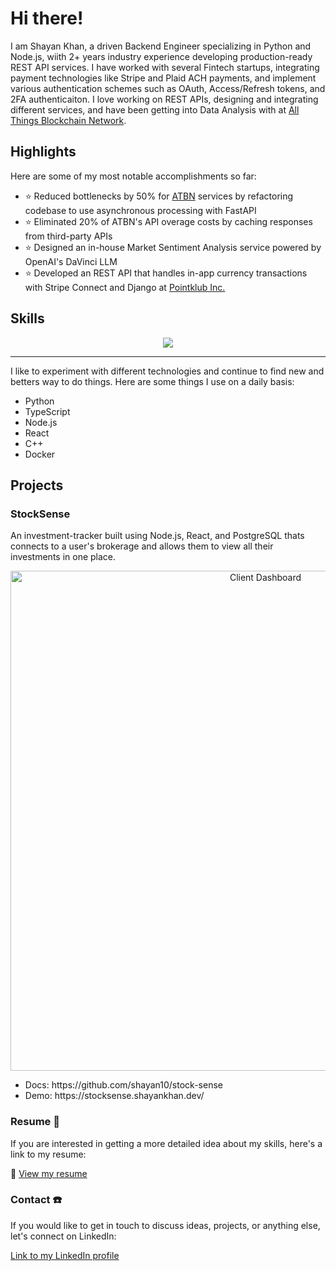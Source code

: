 # Hi there!

I am Shayan Khan, a driven Backend Engineer specializing in Python and Node.js, wiith 2+ years industry experience developing production-ready REST API services. I have worked with several Fintech startups, integrating payment technologies like Stripe and Plaid ACH payments, and implement various authentication schemes such as OAuth, Access/Refresh tokens, and 2FA authenticaiton. I love working on REST APIs, designing and integrating different services, and have been getting into Data Analysis with at [All Things Blockchain Network](https://www.atbn.io/). 

## Highlights 
Here are some of my most notable accomplishments so far:
- ⭐ Reduced bottlenecks by 50% for [ATBN](https://atbn.io/) services by refactoring codebase to use asynchronous processing with FastAPI
- ⭐ Eliminated 20% of ATBN's API overage costs by caching responses from third-party APIs
- ⭐ Designed an in-house Market Sentiment Analysis service powered by OpenAI's DaVinci LLM
- :star: Developed an REST API that handles in-app currency transactions with Stripe Connect and Django at [Pointklub Inc.](https://www.pointklub.com/)

## Skills
<div align="center">
  <img src="https://skillicons.dev/icons?i=c,cpp,python,django,flask,fastapi,ts,nodejs,express,react,aws,docker,redis">  
</div>
<hr/>
<p>I like to experiment with different technologies and continue to find new and betters way to do things. Here are some things I use on a daily basis: </p>
<ul>
  <li>Python</li>
  <li>TypeScript</li>
  <li>Node.js</li>
  <li>React</li>
  <li>C++</li>
  <li>Docker</li>
</ul>

## Projects
  ### StockSense
  An investment-tracker built using Node.js, React, and PostgreSQL thats connects to a user's brokerage and allows them to view all their investments in one place.
  <p align="center">
	  <img width="800" alt="Client Dashboard" src="https://github.com/shayan10/stock-sense/assets/13281021/f52b9252-4fbb-4b5f-a006-ffe55552b395">	
  </p>
  <ul>
    <li>Docs: https://github.com/shayan10/stock-sense</li>
    <li>Demo: https://stocksense.shayankhan.dev/</li>
  </ul>

### Resume 📄
If you are interested in getting a more detailed idea about my skills, here's a link to my resume:

🔗 [View my resume](https://drive.google.com/file/d/1Lf2cDC5_VtUQto5YVXcZzTuqVm2bwjhx/view?usp=sharing)

### Contact ☎️
If you would like to get in touch to discuss ideas, projects, or anything else, let's connect on LinkedIn:

[Link to my LinkedIn profile](https://www.linkedin.com/in/shayankhan283/)
